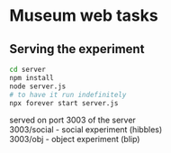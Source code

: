 # Museum web tasks

## Serving the experiment
```sh
cd server
npm install
node server.js
# to have it run indefinitely
npx forever start server.js
```
served on port 3003 of the server<br/>
3003/social - social experiment (hibbles)<br/>
3003/obj - object experiment (blip)
